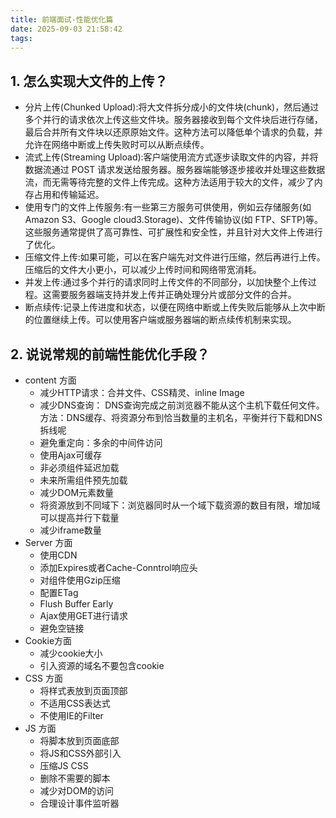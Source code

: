 ```yaml
---
title: 前端面试-性能优化篇
date: 2025-09-03 21:58:42
tags:
---
```


## 1. 怎么实现大文件的上传？

* 分片上传(Chunked Upload):将大文件拆分成小的文件块(chunk)，然后通过多个并行的请求依次上传这些文件块。服务器接收到每个文件块后进行存储，最后合并所有文件块以还原原始文件。这种方法可以降低单个请求的负载，并允许在网络中断或上传失败时可以从断点续传。
* 流式上传(Streaming Upload):客户端使用流方式逐步读取文件的内容，并将数据流通过 POST 请求发送给服务器。服务器端能够逐步接收并处理这些数据流，而无需等待完整的文件上传完成。这种方法适用于较大的文件，减少了内存占用和传输延迟。
* 使用专门的文件上传服务:有一些第三方服务可供使用，例如云存储服务(如 Amazon S3、Google cloud3.Storage)、文件传输协议(如 FTP、SFTP)等。这些服务通常提供了高可靠性、可扩展性和安全性，并且针对大文件上传进行了优化。
* 压缩文件上传:如果可能，可以在客户端先对文件进行压缩，然后再进行上传。压缩后的文件大小更小，可以减少上传时间和网络带宽消耗。
* 并发上传:通过多个并行的请求同时上传文件的不同部分，以加快整个上传过程。这需要服务器端支持并发上传并正确处理分片或部分文件的合并。
* 断点续传:记录上传进度和状态，以便在网络中断或上传失败后能够从上次中断的位置继续上传。可以使用客户端或服务器端的断点续传机制来实现。

## 2. 说说常规的前端性能优化手段？

* content 方面
  * 减少HTTP请求：合并文件、CSS精灵、inline Image
  * 减少DNS查询： DNS查询完成之前浏览器不能从这个主机下载任何文件。方法：DNS缓存、将资源分布到恰当数量的主机名，平衡并行下载和DNS拆线呢
  * 避免重定向：多余的中间件访问
  * 使用Ajax可缓存
  * 非必须组件延迟加载
  * 未来所需组件预先加载
  * 减少DOM元素数量
  * 将资源放到不同域下：浏览器同时从一个域下载资源的数目有限，增加域可以提高并行下载量
  * 减少iframe数量
* Server 方面
  * 使用CDN
  * 添加Expires或者Cache-Conntrol响应头
  * 对组件使用Gzip压缩
  * 配置ETag
  * Flush Buffer Early
  * Ajax使用GET进行请求
  * 避免空链接
* Cookie方面
  * 减少cookie大小
  * 引入资源的域名不要包含cookie
* CSS 方面
  * 将样式表放到页面顶部
  * 不适用CSS表达式
  * 不使用IE的Filter  
* JS 方面
  * 将脚本放到页面底部
  * 将JS和CSS外部引入
  * 压缩JS CSS
  * 删除不需要的脚本
  * 减少对DOM的访问
  * 合理设计事件监听器
